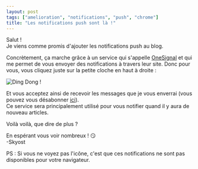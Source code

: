 ```yaml
---
layout: post
tags: ["amelioration", "notifications", "push", "chrome"]
title: "Les notifications push sont là !"
---
```


Salut !<br />
Je viens comme promis d'ajouter les notifications push au blog.

Concrètement, ça marche grâce à un service qui s'appelle [OneSignal](https://onesignal.com) et qui me permet de vous envoyer des notifications à travers leur site.
Donc pour vous, vous cliquez juste sur la petite cloche en haut à droite :

![Ding Dong !](http://i.imgur.com/dWxtLY1.png)

Et vous acceptez ainsi de recevoir les messages que je vous enverrai (vous pouvez vous désabonner [ici](chrome://settings/contentExceptions#notifications)).<br />
Ce service sera principalement utilisé pour vous notifier quand il y aura de nouveau articles.

Voilà voilà, que dire de plus ?

En espérant vous voir nombreux ! :smirk:<br />
-Skyost

PS : Si vous ne voyez pas l'icône, c'est que ces notifications ne sont pas disponibles pour votre navigateur.
